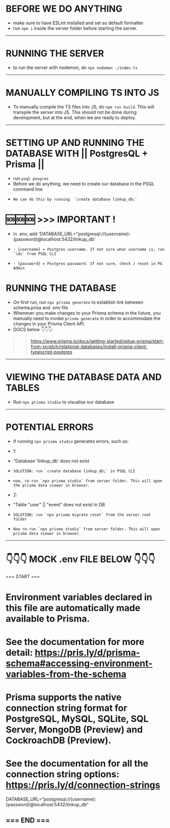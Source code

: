 # BEFORE WE DO ANYTHING

- make sure to have ESLint installed and set as default formatter
- run `npm i` inside the server folder before starting the server.

-----------------------------------------------------------------------------------------------------------------------
# RUNNING THE SERVER
- to run the server with nodemon, do `npx nodemon ./index.ts`

-----------------------------------------------------------------------------------------------------------------------
# MANUALLY COMPILING TS INTO JS
- To manually compile the TS files into JS, do `npm run build`. This will transpile the server into JS. This should not be done during development, but at the end, when we are ready to deploy.
-----------------------------------------------------------------------------------------------------------------------
# SETTING UP AND RUNNING THE DATABASE WITH  || PostgresQL + Prisma ||
- run `psql posgres`
- Before we do anything, we need to create our database in the PSQL command line
-     We can do this by running  `create database linkup_db;`
# 🆘🆘🆘 >>> IMPORTANT !
- in .env, add 'DATABASE_URL="postgresql://{username}:{password}@localhost:5432/linkup_db'
-     - {username} = Postgres username. If not sure what username is, run `\du` from PSQL CLI
-     - {password} = Postgres password. If not sure, check / reset in PG Admin
# RUNNING THE DATABASE
- On first run, run `npx prisma generate` to establish link between schema.prisa and .env file
- Whenever you make changes to your Prisma schema in the future, you manually need to invoke `prisma generate` in order to accommodate the changes in your Prisma Client API.
- DOCS below 👇👇👇:
>>https://www.prisma.io/docs/getting-started/setup-prisma/start-from-scratch/relational-databases/install-prisma-client-typescript-postgres

-----------------------------------------------------------------------------------------------------------------------
# VIEWING THE DATABASE DATA AND TABLES
- Run `npx prisma studio` to visualise our database

-----------------------------------------------------------------------------------------------------------------------
# POTENTIAL ERRORS

- if running `npx prisma studio` generates errors, such as:

- 1:
-    "Database 'linkup_db' does not exist
-     SOLUTION: run `create database linkup_db;` in PSQL CLI
-     now, re-run `npx prisma studio` from server folder. This will open the prisma data viewer in browser.

- 2:
-    "Table "user" || "event" does not exist in DB
-     SOLUTION: run `npx prisma migrate reset` from the server root folder
-     Now re-run `npx prisma studio` from server folder. This will open prisma data viewer in browser.


-----------------------------------------------------------------------------------------------------------------------
# 👇👇👇 MOCK .env FILE BELOW 👇👇👇

=== START ===

# Environment variables declared in this file are automatically made available to Prisma.
# See the documentation for more detail: https://pris.ly/d/prisma-schema#accessing-environment-variables-from-the-schema

# Prisma supports the native connection string format for PostgreSQL, MySQL, SQLite, SQL Server, MongoDB (Preview) and CockroachDB (Preview).
# See the documentation for all the connection string options: https://pris.ly/d/connection-strings

DATABASE_URL="postgresql://{username}:{password}@localhost:5432/linkup_db"

=== END ===
-----------------------------------------------------------------------------------------------------------------------
